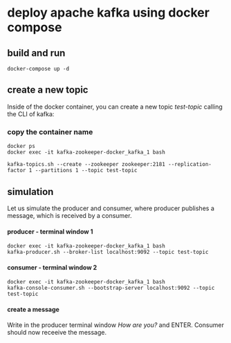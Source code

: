 # deploy apache kafka using docker compose

## build and run
```
docker-compose up -d
```

## create a new topic
Inside of the docker container, you can create a new topic _test-topic_ calling the CLI of kafka:

### copy the container name
```
docker ps
docker exec -it kafka-zookeeper-docker_kafka_1 bash
```

```
kafka-topics.sh --create --zookeeper zookeeper:2181 --replication-factor 1 --partitions 1 --topic test-topic
```

## simulation
Let us simulate the producer and consumer, where producer publishes a message, which is received by a consumer.

#### producer - terminal window 1
```
docker exec -it kafka-zookeeper-docker_kafka_1 bash
kafka-producer.sh --broker-list localhost:9092 --topic test-topic
```

#### consumer - terminal window 2
```
docker exec -it kafka-zookeeper-docker_kafka_1 bash
kafka-console-consumer.sh --bootstrap-server localhost:9092 --topic test-topic
```
#### create a message
Write in the producer terminal window _How are you?_ and ENTER.
Consumer should now receeive the message.